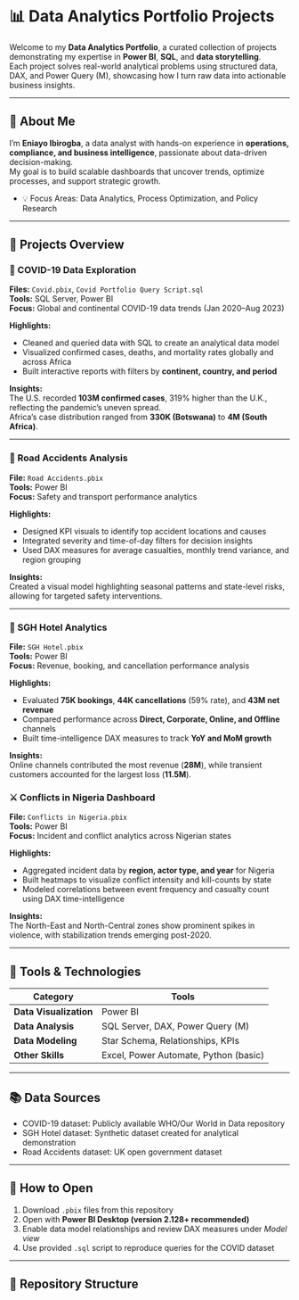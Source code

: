 # 📊 Data Analytics Portfolio Projects

Welcome to my **Data Analytics Portfolio**, a curated collection of projects demonstrating my expertise in **Power BI**, **SQL**, and **data storytelling**.  
Each project solves real-world analytical problems using structured data, DAX, and Power Query (M), showcasing how I turn raw data into actionable business insights.

---

## 🧠 About Me
I’m **Eniayo Ibirogba**, a data analyst with hands-on experience in **operations, compliance, and business intelligence**, passionate about data-driven decision-making.  
My goal is to build scalable dashboards that uncover trends, optimize processes, and support strategic growth. 
- 💡 Focus Areas: Data Analytics, Process Optimization, and Policy Research  

---

## 🚀 Projects Overview

### 🦠 COVID-19 Data Exploration
**Files:** `Covid.pbix`, `Covid Portfolio Query Script.sql`  
**Tools:** SQL Server, Power BI  
**Focus:** Global and continental COVID-19 data trends (Jan 2020–Aug 2023)

**Highlights:**
- Cleaned and queried data with SQL to create an analytical data model  
- Visualized confirmed cases, deaths, and mortality rates globally and across Africa  
- Built interactive reports with filters by **continent, country, and period**  

**Insights:**  
The U.S. recorded **103M confirmed cases**, 319% higher than the U.K., reflecting the pandemic’s uneven spread.  
Africa’s case distribution ranged from **330K (Botswana)** to **4M (South Africa)**.


---

### 🚗 Road Accidents Analysis
**File:** `Road Accidents.pbix`  
**Tools:** Power BI  
**Focus:** Safety and transport performance analytics  

**Highlights:**
- Designed KPI visuals to identify top accident locations and causes  
- Integrated severity and time-of-day filters for decision insights  
- Used DAX measures for average casualties, monthly trend variance, and region grouping  

**Insights:**  
Created a visual model highlighting seasonal patterns and state-level risks, allowing for targeted safety interventions.


---

### 🏨 SGH Hotel Analytics
**File:** `SGH Hotel.pbix`  
**Tools:** Power BI  
**Focus:** Revenue, booking, and cancellation performance analysis  

**Highlights:**
- Evaluated **75K bookings**, **44K cancellations** (59% rate), and **43M net revenue**  
- Compared performance across **Direct, Corporate, Online, and Offline** channels  
- Built time-intelligence DAX measures to track **YoY and MoM growth**  

**Insights:**  
Online channels contributed the most revenue (**28M**), while transient customers accounted for the largest loss (**11.5M**).  


### ⚔️ Conflicts in Nigeria Dashboard
**File:** `Conflicts in Nigeria.pbix`  
**Tools:** Power BI  
**Focus:** Incident and conflict analytics across Nigerian states  

**Highlights:**
- Aggregated incident data by **region, actor type, and year** for Nigeria  
- Built heatmaps to visualize conflict intensity and kill-counts by state  
- Modeled correlations between event frequency and casualty count using DAX time-intelligence  

**Insights:**  
The North-East and North-Central zones show prominent spikes in violence, with stabilization trends emerging post-2020.



---

## 🧰 Tools & Technologies

| Category | Tools |
|-----------|-------|
| **Data Visualization** | Power BI |
| **Data Analysis** | SQL Server, DAX, Power Query (M) |
| **Data Modeling** | Star Schema, Relationships, KPIs |
| **Other Skills** | Excel, Power Automate, Python (basic) |

---

## 📚 Data Sources
- COVID-19 dataset: Publicly available WHO/Our World in Data repository  
- SGH Hotel dataset: Synthetic dataset created for analytical demonstration  
- Road Accidents dataset: UK open government dataset  

---

## 🧩 How to Open
1. Download `.pbix` files from this repository  
2. Open with **Power BI Desktop (version 2.128+ recommended)**  
3. Enable data model relationships and review DAX measures under *Model view*  
4. Use provided `.sql` script to reproduce queries for the COVID dataset

---

## 📂 Repository Structure
